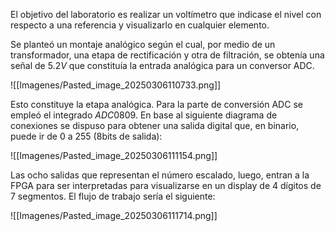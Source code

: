 El objetivo del laboratorio es realizar un voltímetro que indicase el nivel con respecto a una referencia y visualizarlo en cualquier elemento.

Se planteó un montaje analógico según el cual, por medio de un transformador, una etapa de rectificación y otra de filtración, se obtenía una señal de $5.2 V$ que constituía la entrada analógica para un conversor ADC.

![[Imagenes/Pasted_image_20250306110733.png]]

Esto constituye la etapa analógica. Para la parte de conversión ADC se empleó el integrado $ADC0809$. En base al siguiente diagrama de conexiones se dispuso para obtener una salida digital que, en binario, puede ir de 0 a 255 (8bits de salida):

![[Imagenes/Pasted_image_20250306111154.png]]

Las ocho salidas que representan el número escalado, luego, entran a la FPGA para ser interpretadas para visualizarse en un display de 4 dígitos de 7 segmentos. El flujo de trabajo sería el siguiente:

![[Imagenes/Pasted_image_20250306111714.png]]
